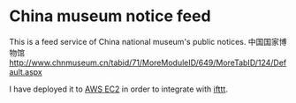 China museum notice feed
=====================

This is a feed service of China national museum's public notices. 中国国家博物馆 http://www.chnmuseum.cn/tabid/71/MoreModuleID/649/MoreTabID/124/Default.aspx

I have deployed it to [AWS EC2](http://ec2-54-201-116-213.us-west-2.compute.amazonaws.com:8002/feed) in order to integrate with [ifttt](http://ifttt.com/).
